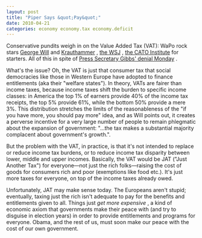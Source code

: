 ```yaml
---
layout: post
title: "Piper Says &quot;Pay&quot;"
date: 2010-04-21
categories: economy economy.tax economy.deficit
---
```


Conservative pundits weigh in on the Value Added Tax (VAT): WaPo rock stars 
[George
Will](http://www.realclearpolitics.com/articles/2010/04/18/if_vat_ditch_the_income_tax_105213.html)
 and 
[Krauthammer](http://www.realclearpolitics.com/articles/2010/03/26/the_vat_cometh_104936.html)
, [the
WSJ](http://online.wsj.com/article/SB10001424052748704133804575198370425467284.html?mod=WSJ_Opinion_MIDDLETopOpinion)
, [the CATO
Institute](http://www.realclearpolitics.com/articles/2010/04/10/the_vat_is_a_terrible_idea_105114.html)
for starters. All of this in spite of [Press Secretary Gibbs' denial
Monday](http://wallstreetpit.com/24174-vat-is-not-under-consideration) .

What's the issue? Oh, the VAT is just that consumer tax that social democracies
like those in Western Europe have adopted to finance entitlements (aka their
"welfare states"). In theory, VATs are fairer than income taxes, because income
taxes shift the burden to specific income classes: in America the top 1% of
earners provide 40% of the income tax receipts, the top 5% provide 61%, while
the bottom 50% provide a mere 3%. This distribution stretches the limits of the
reasonableness of the "if you have more, you should pay more" idea, and as Will
points out, it creates a perverse incentive for a very large number of people to
remain phlegmatic about the expansion of government: "...the tax makes a
substantial majority complacent about government's growth.".

But the problem with the VAT, in practice, is that it's not intended to replace
or reduce income tax burdens, or to reduce income tax disparity between lower,
middle and upper incomes. Basically, the VAT would be JAT ("Just Another Tax")
for everyone&mdash;not just the rich folks&mdash;raising the cost of goods for
consumers rich and poor (exemptions like food etc.). It's just more taxes for
everyone, on top of the income taxes already owed.

Unfortunately, JAT may make sense today. The Europeans aren't stupid;
eventually, taxing just the rich isn't adequate to pay for the benefits and
entitlements given to all. Things just _get more expensive_ , a kind of
economic axiom that governments make their peace with (and try to disguise in
election years) in order to provide entitlements and programs for everyone.
Obama, and the rest of us, must soon make our peace with the cost of our own
government.
